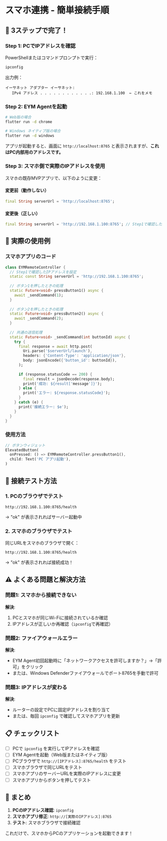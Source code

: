 # スマホ連携 - 簡単接続手順

## 🚀 3ステップで完了！

### Step 1: PCでIPアドレスを確認

PowerShellまたはコマンドプロンプトで実行：
```powershell
ipconfig
```

出力例：
```
イーサネット アダプター イーサネット:
   IPv4 アドレス . . . . . . . . . . . .: 192.168.1.100  ← これをメモ
```

### Step 2: EYM Agentを起動

```bash
# Web版の場合
flutter run -d chrome

# Windows ネイティブ版の場合
flutter run -d windows
```

アプリが起動すると、画面に `http://localhost:8765` と表示されますが、**これはPC内部用のアドレスです。**

### Step 3: スマホ側で実際のIPアドレスを使用

スマホの既存MVPアプリで、以下のように変更：

#### 変更前（動作しない）
```dart
final String serverUrl = 'http://localhost:8765';
```

#### 変更後（正しい）
```dart
final String serverUrl = 'http://192.168.1.100:8765'; // Step1で確認したIPアドレス
```

## 📱 実際の使用例

### スマホアプリのコード
```dart
class EYMRemoteController {
  // Step1で確認したIPアドレスを設定
  static const String serverUrl = 'http://192.168.1.100:8765';
  
  // ボタン1を押したときの処理
  static Future<void> pressButton1() async {
    await _sendCommand(1);
  }
  
  // ボタン2を押したときの処理
  static Future<void> pressButton2() async {
    await _sendCommand(2);
  }
  
  // 共通の送信処理
  static Future<void> _sendCommand(int buttonId) async {
    try {
      final response = await http.post(
        Uri.parse('$serverUrl/launch'),
        headers: {'Content-Type': 'application/json'},
        body: jsonEncode({'button_id': buttonId}),
      );
      
      if (response.statusCode == 200) {
        final result = jsonDecode(response.body);
        print('成功: ${result['message']}');
      } else {
        print('エラー: ${response.statusCode}');
      }
    } catch (e) {
      print('接続エラー: $e');
    }
  }
}
```

### 使用方法
```dart
// ボタンウィジェット
ElevatedButton(
  onPressed: () => EYMRemoteController.pressButton1(),
  child: Text('PC アプリ起動'),
)
```

## 🔧 接続テスト方法

### 1. PCのブラウザでテスト
```
http://192.168.1.100:8765/health
```
→ "ok" が表示されればサーバー起動中

### 2. スマホのブラウザでテスト
同じURLをスマホのブラウザで開く：
```
http://192.168.1.100:8765/health
```
→ "ok" が表示されれば接続成功！

## ⚠️ よくある問題と解決方法

### 問題1: スマホから接続できない
**解決**: 
1. PCとスマホが同じWi-Fiに接続されているか確認
2. IPアドレスが正しいか再確認（`ipconfig`で再確認）

### 問題2: ファイアウォールエラー
**解決**: 
- EYM Agent初回起動時に「ネットワークアクセスを許可しますか？」→「許可」をクリック
- または、Windows Defenderファイアウォールでポート8765を手動で許可

### 問題3: IPアドレスが変わる
**解決**: 
- ルーターの設定でPCに固定IPアドレスを割り当て
- または、毎回 `ipconfig` で確認してスマホアプリを更新

## 📋 チェックリスト

- [ ] PCで `ipconfig` を実行してIPアドレスを確認
- [ ] EYM Agentを起動（Web版またはネイティブ版）
- [ ] PCブラウザで `http://[IPアドレス]:8765/health` をテスト
- [ ] スマホブラウザで同じURLをテスト
- [ ] スマホアプリのサーバーURLを実際のIPアドレスに変更
- [ ] スマホアプリからボタンを押してテスト

## 🎯 まとめ

1. **PCのIPアドレス確認**: `ipconfig`
2. **スマホアプリ修正**: `http://[実際のIPアドレス]:8765`
3. **テスト**: スマホブラウザで接続確認

これだけで、スマホからPCのアプリケーションを起動できます！

